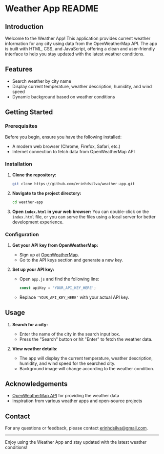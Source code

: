 # Weather App README

## Introduction

Welcome to the Weather App! This application provides current weather information for any city using data from the OpenWeatherMap API. The app is built with HTML, CSS, and JavaScript, offering a clean and user-friendly interface to help you stay updated with the latest weather conditions.

## Features

- Search weather by city name
- Display current temperature, weather description, humidity, and wind speed
- Dynamic background based on weather conditions

## Getting Started

### Prerequisites

Before you begin, ensure you have the following installed:

- A modern web browser (Chrome, Firefox, Safari, etc.)
- Internet connection to fetch data from OpenWeatherMap API

### Installation

1. **Clone the repository:**
    ```sh
    git clone https://github.com/erinhdsilva/weather-app.git
    ```

2. **Navigate to the project directory:**
    ```sh
    cd weather-app
    ```

3. **Open `index.html` in your web browser:**
    You can double-click on the `index.html` file, or you can serve the files using a local server for better development experience.

### Configuration

1. **Get your API key from OpenWeatherMap:**
    - Sign up at [OpenWeatherMap](https://home.openweathermap.org/users/sign_up).
    - Go to the API keys section and generate a new key.

2. **Set up your API key:**
    - Open `app.js` and find the following line:
        ```javascript
        const apiKey = 'YOUR_API_KEY_HERE';
        ```
    - Replace `'YOUR_API_KEY_HERE'` with your actual API key.

## Usage

1. **Search for a city:**
    - Enter the name of the city in the search input box.
    - Press the "Search" button or hit "Enter" to fetch the weather data.

2. **View weather details:**
    - The app will display the current temperature, weather description, humidity, and wind speed for the searched city.
    - Background image will change according to the weather condition.

## Acknowledgements

- [OpenWeatherMap API](https://openweathermap.org/api) for providing the weather data
- Inspiration from various weather apps and open-source projects

## Contact

For any questions or feedback, please contact erinhdsilva@gmail.com.

---

Enjoy using the Weather App and stay updated with the latest weather conditions!
